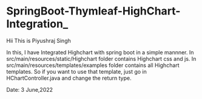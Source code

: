 # SpringBoot-Thymleaf-HighChart-Integration_



Hii This is Piyushraj Singh

In this, I have Integrated Highchart with spring boot in a simple mannner.
In src/main/resources/static/Highchart folder contains Highchart css and js.
In src/main/resources/templates/examples folder contains all Highchart templates.
So if you want to use that template, just go in HChartController.java and change the return type.


Date: 3 June,2022

